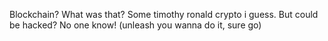 Blockchain? What was that? Some timothy ronald crypto i guess. But could be hacked? No one know! (unleash you wanna do it, sure go)
